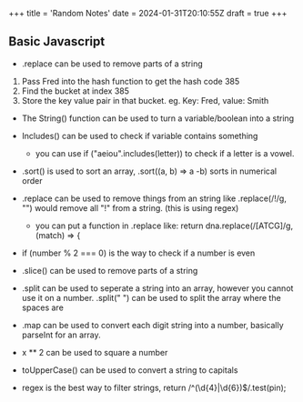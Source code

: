 +++
title = 'Random Notes'
date = 2024-01-31T20:10:55Z
draft = true
+++

## Basic Javascript
- .replace can be used to remove parts of a string


1. Pass Fred into the hash function to get the hash code 385
2. Find the bucket at index 385
3. Store the key value pair in that bucket. eg. Key: Fred, value: Smith



- The String() function can be used to turn a variable/boolean into a string
- Includes() can be used to check if variable contains something
	- you can use if ("aeiou".includes(letter)) to check if a letter is a vowel.
- .sort() is used to sort an array, .sort((a, b) => a -b) sorts in numerical order
- .replace can be used to remove things from an string like .replace(/!/g, "") would remove all "!" from a string. (this is using regex)
	- you can put a function in .replace like: return dna.replace(/[ATCG]/g, (match) => {
- if (number % 2 === 0) is the way to check if a number is even 
- .slice() can be used to remove parts of a string 
- .split can be used to seperate a string into an array, however you cannot use it on a number.    .split(" ") can be used to split the array where the spaces are
- .map can be used to convert each digit string into a number, basically parseInt for an array.
- x ** 2 can be used to square a number
- toUpperCase() can be used to convert a string to capitals

- regex is the best way to filter strings, 
  return /^(\d{4}|\d{6})$/.test(pin); 




